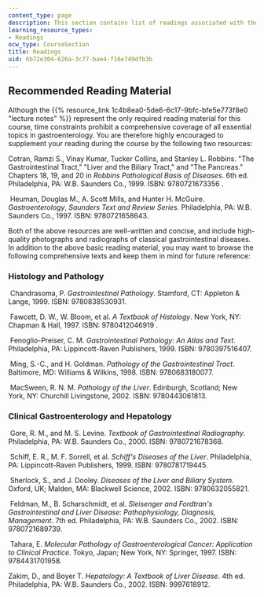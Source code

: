```yaml
---
content_type: page
description: This section contains list of readings associated with the course material.
learning_resource_types:
- Readings
ocw_type: CourseSection
title: Readings
uid: 6b72e304-626a-3c77-bae4-f16e749dfb3b
---
```


Recommended Reading Material
----------------------------

Although the {{% resource_link 1c4b8ea0-5de6-6c17-9bfc-bfe5e773f8e0 "lecture notes" %}} represent the only required reading material for this course, time constraints prohibit a comprehensive coverage of all essential topics in gastroenterology. You are therefore highly encouraged to supplement your reading during the course by the following two resources:

Cotran, Ramzi S., Vinay Kumar, Tucker Collins, and Stanley L. Robbins. "The Gastrointestinal Tract," "Liver and the Biliary Tract," and "The Pancreas." Chapters 18, 19, and 20 in _Robbins Pathological Basis of Diseases_. 6th ed. Philadelphia, PA: W.B. Saunders Co., 1999. ISBN: 9780721673356 .

 Heuman, Douglas M., A. Scott Mills, and Hunter H. McGuire. _Gastroenterology_, _Saunders Text and Review Series_. Philadelphia, PA: W.B. Saunders Co., 1997. ISBN: 9780721658643.

Both of the above resources are well-written and concise, and include high-quality photographs and radiographs of classical gastrointestinal diseases. In addition to the above basic reading material, you may want to browse the following comprehensive texts and keep them in mind for future reference:

### Histology and Pathology

 Chandrasoma, P. _Gastrointestinal Pathology_. Stamford, CT: Appleton & Lange, 1999. ISBN: 9780838530931.

 Fawcett, D. W., W. Bloom, et al. _A Textbook of Histology_. New York, NY: Chapman & Hall, 1997. ISBN: 9780412046919 .

 Fenoglio-Preiser, C. M. _Gastrointestinal Pathology: An Atlas and Text_. Philadelphia, PA: Lippincott-Raven Publishers, 1999. ISBN: 9780397516407.

 Ming, S.-C., and H. Goldman. _Pathology of the Gastrointestinal Tract_. Baltimore, MD: Williams & Wilkins, 1998. ISBN: 9780683180077.

 MacSween, R. N. M. _Pathology of the Liver_. Edinburgh, Scotland; New York, NY: Churchill Livingstone, 2002. ISBN: 9780443061813.

### Clinical Gastroenterology and Hepatology

 Gore, R. M., and M. S. Levine. _Textbook of Gastrointestinal Radiography_. Philadelphia, PA: W.B. Saunders Co., 2000. ISBN: 9780721678368.

 Schiff, E. R., M. F. Sorrell, et al. _Schiff's Diseases of the Liver_. Philadelphia, PA: Lippincott-Raven Publishers, 1999. ISBN: 9780781719445.

 Sherlock, S., and J. Dooley. _Diseases of the Liver and Biliary System_. Oxford, UK; Malden, MA: Blackwell Science, 2002. ISBN: 9780632055821.

 Feldman, M., B. Scharschmidt, et al. _Sleisenger and Fordtran's Gastrointestinal and Liver Disease: Pathophysiology, Diagnosis, Management_. 7th ed. Philadelphia, PA: W.B. Saunders Co., 2002. ISBN: 9780721689739.

 Tahara, E. _Molecular Pathology of Gastroenterological Cancer: Application to Clinical Practice_. Tokyo, Japan; New York, NY: Springer, 1997. ISBN: 9784431701958.

Zakim, D., and Boyer T. _Hepatology: A Textbook of Liver Disease._ 4th ed. Philadelphia, PA: W.B. Saunders Co., 2002. ISBN: 9997618912.